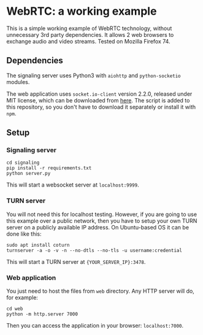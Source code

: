 # WebRTC: a working example

This is a simple working example of WebRTC technology, without unnecessary
3rd party dependencies. It allows 2 web browsers to exchange audio and video
streams. Tested on Mozilla Firefox 74.

## Dependencies

The signaling server uses Python3 with `aiohttp` and `python-socketio` modules.

The web application uses `socket.io-client` version 2.2.0, released under MIT
license, which can be downloaded from
[here](https://github.com/socketio/socket.io-client/releases). The script is
added to this repository, so you don't have to download it separately or
install it with `npm`.

## Setup

### Signaling server

```
cd signaling
pip install -r requirements.txt
python server.py
```

This will start a websocket server at `localhost:9999`.

### TURN server

You will not need this for localhost testing. However, if you are going to use
this example over a public network, then you have to setup your own TURN
server on a publicly available IP address. On Ubuntu-based OS it can be done
like this:

```
sudo apt install coturn
turnserver -a -o -v -n --no-dtls --no-tls -u username:credential
```

This will start a TURN server at `{YOUR_SERVER_IP}:3478`.

### Web application

You just need to host the files from `web` directory. Any HTTP server will do,
for example:

```
cd web
python -m http.server 7000
```

Then you can access the application in your browser: `localhost:7000`.
